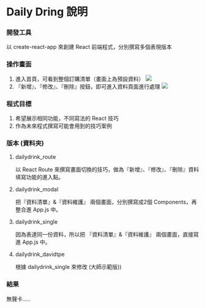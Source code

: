 # Daily Dring 說明

### 開發工具
以 create-react-app 來創建 React 前端程式，分別撰寫多個表現版本

### 操作畫面
1. 進入首頁，可看到整個訂購清單（畫面上為預設資料）
![](https://i.imgur.com/YQfWY0M.png)
2. 『新增』、『修改』、『刪除』按鈕，即可進入資料頁面進行處理
![](https://i.imgur.com/uE5ID5v.png)

### 程式目標
1. 希望展示相同功能，不同寫法的 React 技巧
2. 作為未來程式撰寫可能會用到的技巧案例

### 版本 (資料夾)
1. dailydrink_route 

    以 React Route 來撰寫畫面切換的技巧，做為『新增』、『修改』、『刪除』資料填寫功能的進入點。
2. dailydrink_modal 

    把『資料清單』&『資料維護』 兩個畫面，分別撰寫成2個 Components，再整合進 App.js 中。
3. dailydrink_single

    因為表達同一份資料，所以把 『資料清單』&『資料維護』 兩個畫面，直接寫進 App.js 中。
4. dailydrink_davidtpe

    根據 dailydrink_single 來修改 (大師示範版))

### 結果
無聲卡.....